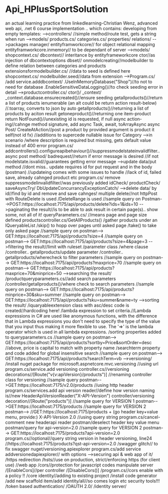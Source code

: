 # Api_HPlusSportSolution
an actual learning practice from linkedlearning-Christian Wenz, advanced web api, .net 6 course implementation .. 
which contains:
developing from empty templates:
 -->controllers/
	//simple method/route test, gets a string when run
-->models/
	products.cs/
	categories.cs/
		properties/
		relations/
-->packages manager/
	entityframworkcore// for object relational mapping
	entityframworkcore.inmemory// to be dependant of server
-->models/
	shopcontext.cs/
		dbcontext// interitance by entityframeworkcore
		ctor//as injection of dbcontextoptions
		dbset//
		onmodelcreating//modelbuilder to define relation between categories and products
	extensionsformodelbuilder.cs/
			//data to seed is defined here
	shopcontext.cs/
			modelbuilder.seed//data from extension
-->Program.cs/
		/add service.adddbcontext/
		.UseInMemoryDatabase("Shop")//to not to need for database
		.EnableSensitiveDataLogging()//to check seeding error in detail
-->productcontroller.cs/
		ctor()/
			_context/
			_context.database.ensurecreated()//ensure seeding
		getallproducts()//return a list of products ienumerable (an alt could be return action result-below)
						//.toarray, converts to json by auto
		getallproducts()//returning a list of products by aciton result
		getoneproduct()//returning one item-product
			return NotFound()//unexisting id is requested, if null
		async action-ing//cahnge method signature, add async Task, await, toArrayAsync 
		async Post/
			CreateAtAction//post a product by provided argument is product it self(not id fx)
						//additions to supercede nullable issue for Category
-->in scenario
				/where description is required but missing, gets default value instead of 400 error
	program.cs/
			addcontrollers().configureapibehaviour()//suppressmodelstateinvalidfilter..
	async post method/
			badrequest//return if error message is desired
			//if not modelstate.isvalid//guarantees getting error message
-->update data/put method
			//dont miss.. update requires id for put request and in the body (postman)
			//updateing comes with some issues to handle
			//lack of id, failed save, already cahnged product etc
	program.cs/
			remove suppressmodelinvalidfilter//was previously added
			idCheck/
			productCheck/
			saveAsyncTry/
			DbUpdateConcurrancyExceptionCatch/
-->delete data/
		by id//find by id and remove and save cahnges!
		multiple delete//not httpPost with RouteDelete is used
						/DeleteRange is used
						//sample query on Postman-->POST:https://localhost:7175/api/products/delete?ids=1&ids=10
-->paginating the result//is to be able to ask result in certain page(s).. show some, not all of it!
			queryParameters.cs/
					//means page and page size defined
			productscontroller.cs/GetAllProducts()
					/gather products under an IQueryableList
					/skip() to hopp over pages until asked page
					/take() to take only asked page
					//sample query on postman--> GET:https://localhost:7175/api/products?size=4
					//sample query on postman--> GET:https://localhost:7175/api/products?size=4&page=3
-->filtering the result//limit with ruleset
				/parameter class
				/where clause
				/controller.. getallproducts/update parameter
				/controller.. getallproducts/wherecheck to filter parameters
				//sample query on postman--> GET:https://localhost:7175/api/products?maxprice=70
				//sample query on postman--> GET:https://localhost:7175/api/products?maxprice=70&minprice=50
-->searching the result/
				/productqueryparameters.cs//add search parameters
				/controller/getallproducts()/where check to search parameters
				//sample query on postman--> GET:https://localhost:7175/api/products?minprice=30&sku=summer
				//sample query on postman--> GET:https://localhost:7175/api/products?sku=summer&name=ty
-->sorting the result/
				/iquaryableextension class with asc/desc code is created//hardcoding here!
				/lambda expression to set criteria.//Lambda expressions in C# are used like anonymous functions, 
													with the difference that in Lambda expressions you don't need to 
													specify the type of the value that you input thus making it more 
													flexible to use. The '=>' is the lambda operator which is used 
													in all lambda expressions.
				/sorting properties added to queryparameters.cs
				//sample query on postman--> GET:https://localhost:7175/api/products?sortby=Price&sortOrder=desc
				//above, price is capital to match with property name
				/searchterm property and code added for global insensitive search
				//sample query on postman--> GET:https://localhost:7175/api/products?searchTerm=vb
-->versioning/
		/install nuget package for microsoft.aspnetcore.mvc.versioning
			//using url
				program.cs/service.add versioning
				controller.cs//versioning decorations//[Route("v{v:apiVersion}/products")]
							//renaming controller class for versioning
							//sample query postman-->GET:https://localhost:7175/v2.0/products
		//using http header
			program.cs/services.add api version reader//define how version naming is//new HeaderApiVersionReader("X-API-Version")
			controller/versioning decoration//[Route("products")]
				//sample query for VERSION 1 postman-->GET:https://localhost:7175/products
				//sample query for VERSION 2 postman-->
						//GET:https://localhost:7175/products + (go header key+value menu, provide:) X-API-Version 2.0
		//using query string
			program.cs/cancel-comment new headerapi reader
			postman/deselect header key value menu
			postman/query for api-version=2.0
			//sample query for VERSION 2 postman--> GET:https://localhost:7175/products?api-version=2.0
			program.cs//optional//query string version in header versioning, line24
			//https://localhost:7175/products?qst-api-version=2.0
	/swagger glitch// to fix swagger
			nuget/versioning.apiexplorer
			program.cs/add service addversionedapiexplorer// with options
-->securing api & web app of it/
		/https redirection
		/hsts//use on production, strict/enforcing https (for client use)
				//web app
		/cors//protection for javascript codes manipulate server
				/[EnableCors]//per controller
				/[DisableCors()] 
			/program.cs//cors enable with a policy !!
		/core identity//adding to existing project
				/install code generator
				/add new scaffold item/add identity/all//so comes login etc security tools!!!
		/token based authentication/
		/OAUTH 2.0/
		/identity server/
